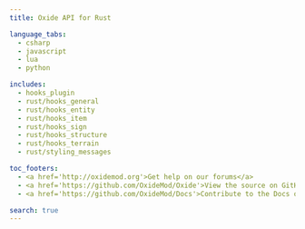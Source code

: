 ```yaml
---
title: Oxide API for Rust

language_tabs:
  - csharp
  - javascript
  - lua
  - python

includes:
  - hooks_plugin
  - rust/hooks_general
  - rust/hooks_entity
  - rust/hooks_item
  - rust/hooks_sign
  - rust/hooks_structure
  - rust/hooks_terrain
  - rust/styling_messages

toc_footers:
  - <a href='http://oxidemod.org'>Get help on our forums</a>
  - <a href='https://github.com/OxideMod/Oxide'>View the source on GitHub</a>
  - <a href='https://github.com/OxideMod/Docs'>Contribute to the Docs on GitHub</a>

search: true
---
```

